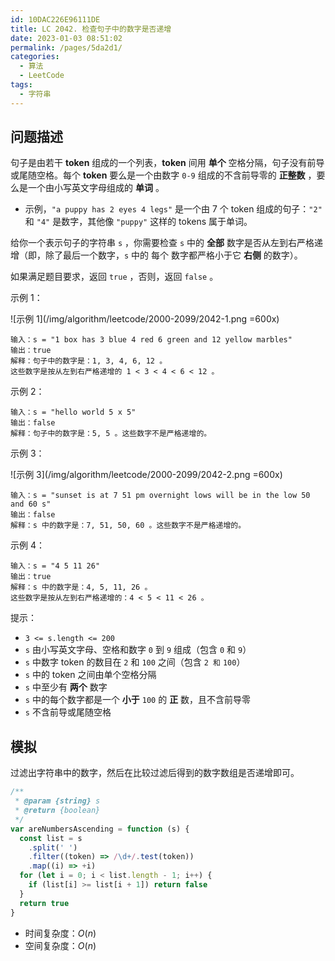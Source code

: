```yaml
---
id: 10DAC226E96111DE
title: LC 2042. 检查句子中的数字是否递增
date: 2023-01-03 08:51:02
permalink: /pages/5da2d1/
categories:
  - 算法
  - LeetCode
tags:
  - 字符串
---
```


<Level :type='1'/>

## 问题描述

句子是由若干 **token** 组成的一个列表，**token** 间用 **单个** 空格分隔，句子没有前导或尾随空格。每个 **token** 要么是一个由数字 `0-9` 组成的不含前导零的 **正整数** ，要么是一个由小写英文字母组成的 **单词** 。

- 示例，`"a puppy has 2 eyes 4 legs"` 是一个由 7 个 token 组成的句子：`"2"` 和 `"4"` 是数字，其他像 `"puppy"` 这样的 tokens 属于单词。

给你一个表示句子的字符串 `s` ，你需要检查 `s` 中的 **全部** 数字是否从左到右严格递增（即，除了最后一个数字，`s` 中的 每个 数字都严格小于它 **右侧** 的数字）。

如果满足题目要求，返回 `true` ，否则，返回 `false` 。

示例 1：

![示例 1](/img/algorithm/leetcode/2000-2099/2042-1.png =600x)

```text
输入：s = "1 box has 3 blue 4 red 6 green and 12 yellow marbles"
输出：true
解释：句子中的数字是：1, 3, 4, 6, 12 。
这些数字是按从左到右严格递增的 1 < 3 < 4 < 6 < 12 。
```

示例 2：

```text
输入：s = "hello world 5 x 5"
输出：false
解释：句子中的数字是：5, 5 。这些数字不是严格递增的。
```

示例 3：

![示例 3](/img/algorithm/leetcode/2000-2099/2042-2.png =600x)

```text
输入：s = "sunset is at 7 51 pm overnight lows will be in the low 50 and 60 s"
输出：false
解释：s 中的数字是：7, 51, 50, 60 。这些数字不是严格递增的。
```

示例 4：

```text
输入：s = "4 5 11 26"
输出：true
解释：s 中的数字是：4, 5, 11, 26 。
这些数字是按从左到右严格递增的：4 < 5 < 11 < 26 。
```

提示：

- `3 <= s.length <= 200`
- `s` 由小写英文字母、空格和数字 `0` 到 `9` 组成（包含 `0` 和 `9`）
- `s` 中数字 token 的数目在 `2` 和 `100` 之间（包含 `2 和` `100`）
- `s` 中的 token 之间由单个空格分隔
- `s` 中至少有 **两个** 数字
- `s` 中的每个数字都是一个 **小于** `100` 的 **正** 数，且不含前导零
- `s` 不含前导或尾随空格

## 模拟

过滤出字符串中的数字，然后在比较过滤后得到的数字数组是否递增即可。

```javascript
/**
 * @param {string} s
 * @return {boolean}
 */
var areNumbersAscending = function (s) {
  const list = s
    .split(' ')
    .filter((token) => /\d+/.test(token))
    .map((i) => +i)
  for (let i = 0; i < list.length - 1; i++) {
    if (list[i] >= list[i + 1]) return false
  }
  return true
}
```

- 时间复杂度：$O(n)$
- 空间复杂度：$O(n)$
